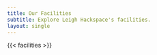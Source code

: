 ```yaml
---
title: Our Facilities
subtitle: Explore Leigh Hackspace's facilities.
layout: single
---
```


{{< facilities >}}